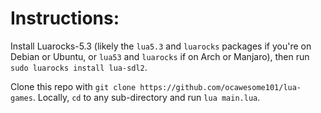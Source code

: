 # Instructions:

Install Luarocks-5.3 (likely the `lua5.3` and `luarocks` packages if you're on Debian or Ubuntu, or `lua53` and `luarocks` if on Arch or Manjaro), then run `sudo luarocks install lua-sdl2`.

Clone this repo with `git clone https://github.com/ocawesome101/lua-games`. Locally, `cd` to any sub-directory and run `lua main.lua`.
